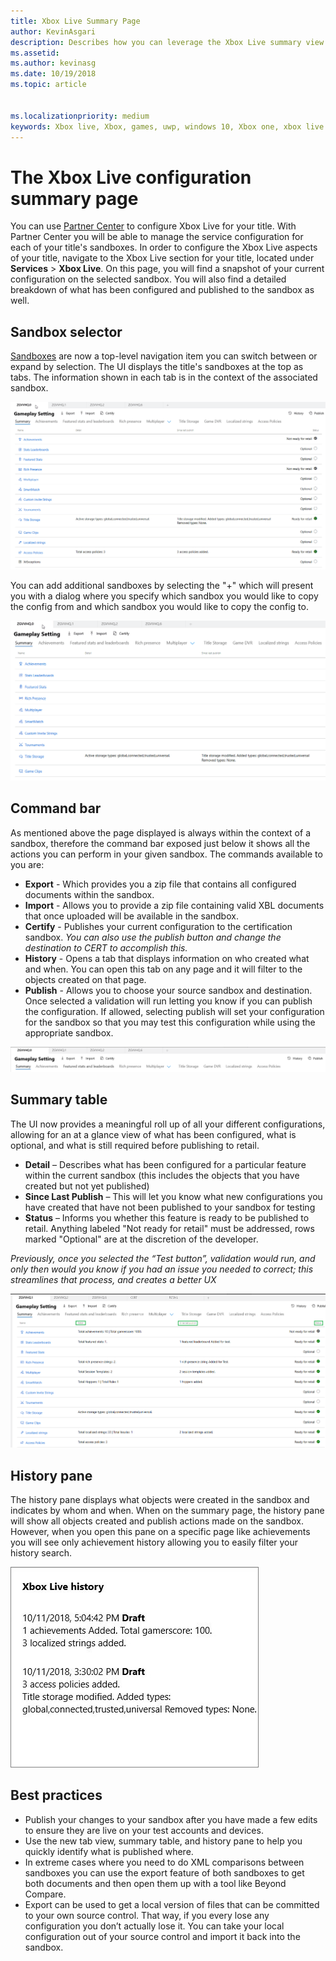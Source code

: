 ```yaml
---
title: Xbox Live Summary Page
author: KevinAsgari
description: Describes how you can leverage the Xbox Live summary view
ms.assetid:
ms.author: kevinasg
ms.date: 10/19/2018
ms.topic: article


ms.localizationpriority: medium
keywords: Xbox live, Xbox, games, uwp, windows 10, Xbox one, xbox live summary, summary, publish, xbox live history, command bar, history tab, summary table
---
```


# The Xbox Live configuration summary page

You can use [Partner Center](https://developer.microsoft.com/dashboard) to configure Xbox Live for your title. With Partner Center you will be able to manage the service configuration for each of your title's sandboxes.
In order to configure the Xbox Live aspects of your title, navigate to the Xbox Live section for your title, located under **Services** > **Xbox Live**. On this page, you will find a snapshot of your current configuration on the selected sandbox. You will also find a detailed breakdown of what has been configured and published to the sandbox as well.

## Sandbox selector

 [Sandboxes](../../xbox-live-sandboxes.md) are now a top-level navigation item you can switch between or expand by selection. The UI displays the title's sandboxes at the top as tabs. The information shown in each tab is in the context of the associated sandbox.  

![Image of switching sandbox tabs](../../images/summary/sandbox-tabs1.gif)

 You can add additional sandboxes by selecting the "+" which will present you with a dialog where you specify which sandbox you would like to copy the config from and which sandbox you would like to copy the config to.  

 ![Image of expanding to a new sandbox tab](../../images/summary/sandbox-tabs2.gif)

## Command bar

As mentioned above the page displayed is always within the context of a sandbox, therefore the command bar exposed just below it shows all the actions you can perform in your given sandbox. The commands available to you are:  

* **Export** - Which provides you a zip file that contains all configured documents within the sandbox.
* **Import** - Allows you to provide a zip file containing valid XBL documents that once uploaded will be available in the sandbox.
* **Certify** - Publishes your current configuration to the certification sandbox.  *You can also use the publish button and change the destination to CERT to accomplish this.*
* **History** - Opens a tab that displays information on who created what and when. You can open this tab on any page and it will filter to the objects created on that page.
* **Publish** - Allows you to choose your source sandbox and destination. Once selected a validation will run letting you know if you can publish the configuration. If allowed, selecting publish will set your configuration for the sandbox so that you may test this configuration while using the appropriate sandbox.  
  
  
![Image of the command bar](../../images/summary/command-bar.png)  

## Summary table

The UI now provides a meaningful roll up of all your different configurations, allowing for an at a glance view of what has been configured, what is optional, and what is still required before publishing to retail.  

* **Detail** – Describes what has been configured for a particular feature within the current sandbox (this includes the objects that you have created but not yet published)
* **Since Last Publish** – This will let you know what new configurations you have created that have not been published to your sandbox for testing
* **Status** – Informs you whether this feature is ready to be published to retail. Anything labeled "Not ready for retail" must be addressed, rows marked "Optional" are at the discretion of the developer.

*Previously, once you selected the “Test button”, validation would run, and only then would you know if you had an issue you needed to correct; this streamlines that process, and creates a better UX*  
  
![Image of the command bar](../../images/summary/summary-table.png)  

## History pane

The history pane displays what objects were created in the sandbox and indicates by whom and when. When on the summary page, the history pane will show all objects created and publish actions made on the sandbox. However, when you open this pane on a specific page like achievements you will see only achievement history allowing you to easily filter your history search.  

![Image of the history pane](../../images/summary/history.png)  

## Best practices

* Publish your changes to your sandbox after you have made a few edits to ensure they are live on your test accounts and devices.
* Use the new tab view, summary table, and history pane to help you quickly identify what is published where.
* In extreme cases where you need to do XML comparisons between sandboxes you can use the export feature of both sandboxes to get both documents and then open them up with a tool like Beyond Compare.
* Export can be used to get a local version of files that can be committed to your own source control. That way, if you every lose any configuration you don’t actually lose it. You can take your local configuration out of your source control and import it back into the sandbox.